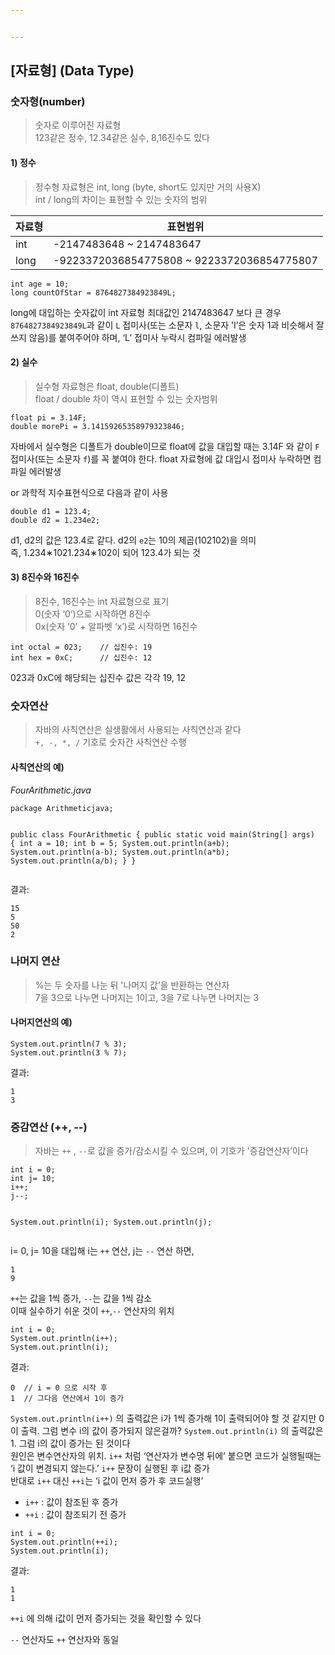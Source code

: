 ```yaml
---


---
```


<h2 id="자료형-data-type">[자료형] (Data Type)</h2>
<h3 id="숫자형number">숫자형(number)</h3>
<blockquote>
<p>숫자로 이루어진 자료형<br>
123같은 정수, 12.34같은 실수,  8,16진수도 있다</p>
</blockquote>
<h4 id="정수">1) 정수</h4>
<blockquote>
<p>정수형 자료형은 int, long  (byte, short도 있지만 거의 사용X)<br>
int / long의 차이는 표현할 수 있는 숫자의 범위</p>
</blockquote>

<table>
<thead>
<tr>
<th>자료형</th>
<th>표현범위</th>
</tr>
</thead>
<tbody>
<tr>
<td>int</td>
<td>-2147483648 ~ 2147483647</td>
</tr>
<tr>
<td>long</td>
<td>-9223372036854775808 ~ 9223372036854775807</td>
</tr>
</tbody>
</table><pre><code>int age = 10;
long countOfStar = 8764827384923849L;
</code></pre>
<p>long에 대입하는 숫자값이 int 자료형 최대값인 2147483647 보다 큰 경우  <code>8764827384923849L</code>과 같이  <code>L</code>  접미사(또는 소문자  <code>l</code>, 소문자 'l’은 숫자 1과 비슷해서 잘 쓰지 않음)를 붙여주어야 하며, ‘L’ 접미사 누락시 컴파일 에러발생</p>
<h4 id="실수">2) 실수</h4>
<blockquote>
<p>실수형 자료형은 float, double(디폴트)<br>
float / double 차이 역시 표현할 수 있는 숫자범위</p>
</blockquote>
<pre><code>float pi = 3.14F;
double morePi = 3.14159265358979323846;
</code></pre>
<p>자바에서 실수형은 디폴트가 double이므로 float에 값을 대입할 때는 3.14F 와 같이  <code>F</code>접미사(또는 소문자  <code>f</code>)를 꼭 붙여야 한다. float 자료형에 값 대입시 접미사 누락하면 컴파일 에러발생</p>
<p>or 과학적 지수표현식으로 다음과 같이 사용</p>
<pre><code>double d1 = 123.4;
double d2 = 1.234e2;
</code></pre>
<p>d1, d2의 값은 123.4로 같다. d2의  <code>e2</code>는 10의 제곱(102102)을 의미<br>
즉,  1.234∗1021.234∗102이 되어 123.4가 되는 것</p>
<h4 id="진수와-16진수">3) 8진수와 16진수</h4>
<blockquote>
<p>8진수, 16진수는 int 자료형으로 표기<br>
0(숫자 ‘0’)으로 시작하면 8진수<br>
0x(숫자 ‘0’ + 알파벳 ‘x’)로 시작하면 16진수</p>
</blockquote>
<pre><code>int octal = 023;    // 십진수: 19
int hex = 0xC;      // 십진수: 12
</code></pre>
<p>023과 0xC에 해당되는 십진수 값은 각각 19, 12</p>
<h3 id="숫자연산">숫자연산</h3>
<blockquote>
<p>자바의 사칙연산은 실생활에서 사용되는 사칙연산과 같다<br>
<code>+, -, *, /</code>  기호로 숫자간 사칙연산 수행</p>
</blockquote>
<h4 id="사칙연산의-예">사칙연산의 예)</h4>
<p><em>FourArithmetic.java</em></p>
<pre><code>package Arithmeticjava;

public class FourArithmetic {
    public static void main(String[] args) {
        int a = 10;
        int b = 5;
        System.out.println(a+b);
        System.out.println(a-b);
        System.out.println(a*b);
        System.out.println(a/b);
    }
}
</code></pre>
<p>결과:</p>
<pre><code>15
5
50
2
</code></pre>
<h3 id="나머지-연산">나머지 연산</h3>
<blockquote>
<p>%는 두 숫자를 나눈 뒤 '나머지 값’을 반환하는 연산자<br>
7을 3으로 나누면 나머지는 1이고, 3을 7로 나누면 나머지는 3</p>
</blockquote>
<h4 id="나머지연산의-예">나머지연산의 예)</h4>
<pre><code>System.out.println(7 % 3);
System.out.println(3 % 7);
</code></pre>
<p>결과:</p>
<pre><code>1
3
</code></pre>
<h3 id="증감연산----">증감연산 (++, --)</h3>
<blockquote>
<p>자바는  <code>++</code> , <code>--</code>로 값을 증가/감소시킬 수 있으며, 이 기호가 '증감연산자’이다</p>
</blockquote>
<pre><code>int i = 0;
int j= 10;
i++;
j--;

System.out.println(i);
System.out.println(j);
</code></pre>
<p>i= 0, j= 10을 대입해 i는 <code>++</code> 연산, j는 <code>--</code> 연산 하면,</p>
<pre><code>1
9
</code></pre>
<p><code>++</code>는 값을 1씩 증가,  <code>--</code>는 값을 1씩 감소<br>
이때 실수하기 쉬운 것이 <code>++</code>,<code>--</code> 연산자의 위치</p>
<pre><code>int i = 0;
System.out.println(i++);
System.out.println(i);
</code></pre>
<p>결과:</p>
<pre><code>0  // i = 0 으로 시작 후 
1  // 그다음 연산에서 1이 증가
</code></pre>
<p><code>System.out.println(i++)</code> 의 출력값은 i가 1씩 증가해 1이 출력되어야 할 것 같지만 0이 출력. 그럼 변수 i의 값이 증가되지 않은걸까? <code>System.out.println(i)</code> 의 출력값은 1. 그럼 i의 값이 증가는 된 것이다<br>
원인은 변수연산자의 위치.  <code>i++</code> 처럼 ‘연산자가 변수명 뒤에’ 붙으면 코드가 실행될때는 ‘i 값이 변경되지 않는다.’  <code>i++</code> 문장이 실행된 후 i값 증가<br>
반대로  <code>i++</code> 대신 <code>++i</code>는 ‘i 값이 먼저 증가 후 코드실행’</p>
<ul>
<li><code>i++</code>  : 값이 참조된 후 증가</li>
<li><code>++i</code>  : 값이 참조되기 전 증가</li>
</ul>
<pre><code>int i = 0;
System.out.println(++i);
System.out.println(i);
</code></pre>
<p>결과:</p>
<pre><code>1
1
</code></pre>
<p><code>++i</code> 에 의해 i값이 먼저 증가되는 것을 확인할 수 있다</p>
<p><code>--</code> 연산자도 <code>++</code> 연산자와 동일</p>


